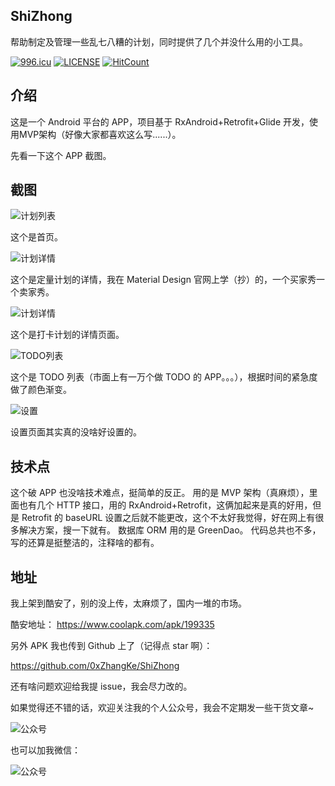 ## ShiZhong
帮助制定及管理一些乱七八糟的计划，同时提供了几个并没什么用的小工具。

[![996.icu](https://img.shields.io/badge/link-996.icu-red.svg)](https://996.icu) [![LICENSE](https://img.shields.io/badge/license-NPL%20(The%20996%20Prohibited%20License)-blue.svg)](https://github.com/996icu/996.ICU/blob/master/LICENSE) [![HitCount](http://hits.dwyl.io/0xZhangKe/WebSocketDemo.svg)](http://hits.dwyl.io/0xZhangKe/ShiZhong)

## 介绍
这是一个 Android 平台的 APP，项目基于 RxAndroid+Retrofit+Glide 开发，使用MVP架构（好像大家都喜欢这么写......）。


先看一下这个 APP 截图。
## 截图

![计划列表](screenshots/show_plan.jpg)

这个是首页。


![计划详情](screenshots/ration_plan_detail.jpg)

这个是定量计划的详情，我在 Material Design 官网上学（抄）的，一个买家秀一个卖家秀。


![计划详情](screenshots/clock_plan_detail.jpg)

这个是打卡计划的详情页面。


![TODO列表](screenshots/show_todo.jpg)

这个是 TODO 列表（市面上有一万个做 TODO 的 APP。。。），根据时间的紧急度做了颜色渐变。


![设置](screenshots/setting.jpg)

设置页面其实真的没啥好设置的。

## 技术点
这个破 APP 也没啥技术难点，挺简单的反正。 
用的是 MVP 架构（真麻烦），里面也有几个 HTTP 接口，用的 RxAndroid+Retrofit，这俩加起来是真的好用，但是 Retrofit 的 baseURL 设置之后就不能更改，这个不太好我觉得，好在网上有很多解决方案，搜一下就有。
数据库 ORM 用的是 GreenDao。
代码总共也不多，写的还算是挺整洁的，注释啥的都有。

## 地址
我上架到酷安了，别的没上传，太麻烦了，国内一堆的市场。

酷安地址：
https://www.coolapk.com/apk/199335


另外 APK 我也传到 Github 上了（记得点 star 啊）：

https://github.com/0xZhangKe/ShiZhong

还有啥问题欢迎给我提 issue，我会尽力改的。

如果觉得还不错的话，欢迎关注我的个人公众号，我会不定期发一些干货文章~

![公众号](screenshots/qrcode_for_gsubscription.jpg)

也可以加我微信：

![公众号](screenshots/qrcode_for_account.jpg)
